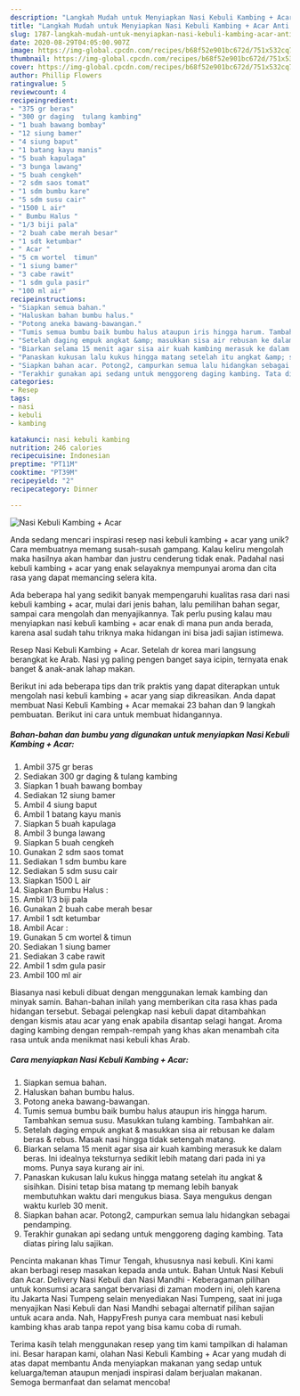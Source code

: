 ```yaml
---
description: "Langkah Mudah untuk Menyiapkan Nasi Kebuli Kambing + Acar Anti Gagal"
title: "Langkah Mudah untuk Menyiapkan Nasi Kebuli Kambing + Acar Anti Gagal"
slug: 1787-langkah-mudah-untuk-menyiapkan-nasi-kebuli-kambing-acar-anti-gagal
date: 2020-08-29T04:05:00.907Z
image: https://img-global.cpcdn.com/recipes/b68f52e901bc672d/751x532cq70/nasi-kebuli-kambing-acar-foto-resep-utama.jpg
thumbnail: https://img-global.cpcdn.com/recipes/b68f52e901bc672d/751x532cq70/nasi-kebuli-kambing-acar-foto-resep-utama.jpg
cover: https://img-global.cpcdn.com/recipes/b68f52e901bc672d/751x532cq70/nasi-kebuli-kambing-acar-foto-resep-utama.jpg
author: Phillip Flowers
ratingvalue: 5
reviewcount: 4
recipeingredient:
- "375 gr beras"
- "300 gr daging  tulang kambing"
- "1 buah bawang bombay"
- "12 siung bamer"
- "4 siung baput"
- "1 batang kayu manis"
- "5 buah kapulaga"
- "3 bunga lawang"
- "5 buah cengkeh"
- "2 sdm saos tomat"
- "1 sdm bumbu kare"
- "5 sdm susu cair"
- "1500 L air"
- " Bumbu Halus "
- "1/3 biji pala"
- "2 buah cabe merah besar"
- "1 sdt ketumbar"
- " Acar "
- "5 cm wortel  timun"
- "1 siung bamer"
- "3 cabe rawit"
- "1 sdm gula pasir"
- "100 ml air"
recipeinstructions:
- "Siapkan semua bahan."
- "Haluskan bahan bumbu halus."
- "Potong aneka bawang-bawangan."
- "Tumis semua bumbu baik bumbu halus ataupun iris hingga harum. Tambahkan semua susu. Masukkan tulang kambing. Tambahkan air."
- "Setelah daging empuk angkat &amp; masukkan sisa air rebusan ke dalam beras &amp; rebus. Masak nasi hingga tidak setengah matang."
- "Biarkan selama 15 menit agar sisa air kuah kambing merasuk ke dalam beras. Ini idealnya teksturnya sedikit lebih matang dari pada ini ya moms. Punya saya kurang air ini."
- "Panaskan kukusan lalu kukus hingga matang setelah itu angkat &amp; sisihkan. Disini tetap bisa matang tp memang lebih banyak membutuhkan waktu dari mengukus biasa. Saya mengukus dengan waktu kurleb 30 menit."
- "Siapkan bahan acar. Potong2, campurkan semua lalu hidangkan sebagai pendamping."
- "Terakhir gunakan api sedang untuk menggoreng daging kambing. Tata diatas piring lalu sajikan."
categories:
- Resep
tags:
- nasi
- kebuli
- kambing

katakunci: nasi kebuli kambing 
nutrition: 246 calories
recipecuisine: Indonesian
preptime: "PT11M"
cooktime: "PT39M"
recipeyield: "2"
recipecategory: Dinner

---
```



![Nasi Kebuli Kambing + Acar](https://img-global.cpcdn.com/recipes/b68f52e901bc672d/751x532cq70/nasi-kebuli-kambing-acar-foto-resep-utama.jpg)

Anda sedang mencari inspirasi resep nasi kebuli kambing + acar yang unik? Cara membuatnya memang susah-susah gampang. Kalau keliru mengolah maka hasilnya akan hambar dan justru cenderung tidak enak. Padahal nasi kebuli kambing + acar yang enak selayaknya mempunyai aroma dan cita rasa yang dapat memancing selera kita.

Ada beberapa hal yang sedikit banyak mempengaruhi kualitas rasa dari nasi kebuli kambing + acar, mulai dari jenis bahan, lalu pemilihan bahan segar, sampai cara mengolah dan menyajikannya. Tak perlu pusing kalau mau menyiapkan nasi kebuli kambing + acar enak di mana pun anda berada, karena asal sudah tahu triknya maka hidangan ini bisa jadi sajian istimewa.

Resep Nasi Kebuli Kambing + Acar. Setelah dr korea mari langsung berangkat ke Arab. Nasi yg paling pengen banget saya icipin, ternyata enak banget &amp; anak-anak lahap makan.


Berikut ini ada beberapa tips dan trik praktis yang dapat diterapkan untuk mengolah nasi kebuli kambing + acar yang siap dikreasikan. Anda dapat membuat Nasi Kebuli Kambing + Acar memakai 23 bahan dan 9 langkah pembuatan. Berikut ini cara untuk membuat hidangannya.

<!--inarticleads1-->

##### Bahan-bahan dan bumbu yang digunakan untuk menyiapkan Nasi Kebuli Kambing + Acar:

1. Ambil 375 gr beras
1. Sediakan 300 gr daging &amp; tulang kambing
1. Siapkan 1 buah bawang bombay
1. Sediakan 12 siung bamer
1. Ambil 4 siung baput
1. Ambil 1 batang kayu manis
1. Siapkan 5 buah kapulaga
1. Ambil 3 bunga lawang
1. Siapkan 5 buah cengkeh
1. Gunakan 2 sdm saos tomat
1. Sediakan 1 sdm bumbu kare
1. Sediakan 5 sdm susu cair
1. Siapkan 1500 L air
1. Siapkan  Bumbu Halus :
1. Ambil 1/3 biji pala
1. Gunakan 2 buah cabe merah besar
1. Ambil 1 sdt ketumbar
1. Ambil  Acar :
1. Gunakan 5 cm wortel &amp; timun
1. Sediakan 1 siung bamer
1. Sediakan 3 cabe rawit
1. Ambil 1 sdm gula pasir
1. Ambil 100 ml air


Biasanya nasi kebuli dibuat dengan menggunakan lemak kambing dan minyak samin. Bahan-bahan inilah yang memberikan cita rasa khas pada hidangan tersebut. Sebagai pelengkap nasi kebuli dapat ditambahkan dengan kismis atau acar yang enak apabila disantap selagi hangat. Aroma daging kambing dengan rempah-rempah yang khas akan menambah cita rasa untuk anda menikmat nasi kebuli khas Arab. 

<!--inarticleads2-->

##### Cara menyiapkan Nasi Kebuli Kambing + Acar:

1. Siapkan semua bahan.
1. Haluskan bahan bumbu halus.
1. Potong aneka bawang-bawangan.
1. Tumis semua bumbu baik bumbu halus ataupun iris hingga harum. Tambahkan semua susu. Masukkan tulang kambing. Tambahkan air.
1. Setelah daging empuk angkat &amp; masukkan sisa air rebusan ke dalam beras &amp; rebus. Masak nasi hingga tidak setengah matang.
1. Biarkan selama 15 menit agar sisa air kuah kambing merasuk ke dalam beras. Ini idealnya teksturnya sedikit lebih matang dari pada ini ya moms. Punya saya kurang air ini.
1. Panaskan kukusan lalu kukus hingga matang setelah itu angkat &amp; sisihkan. Disini tetap bisa matang tp memang lebih banyak membutuhkan waktu dari mengukus biasa. Saya mengukus dengan waktu kurleb 30 menit.
1. Siapkan bahan acar. Potong2, campurkan semua lalu hidangkan sebagai pendamping.
1. Terakhir gunakan api sedang untuk menggoreng daging kambing. Tata diatas piring lalu sajikan.


Pencinta makanan khas Timur Tengah, khususnya nasi kebuli. Kini kami akan berbagi resep masakan kepada anda untuk. Bahan Untuk Nasi Kebuli dan Acar. Delivery Nasi Kebuli dan Nasi Mandhi - Keberagaman pilihan untuk konsumsi acara sangat bervariasi di zaman modern ini, oleh karena itu Jakarta Nasi Tumpeng selain menyediakan Nasi Tumpeng, saat ini juga menyajikan Nasi Kebuli dan Nasi Mandhi sebagai alternatif pilihan sajian untuk acara anda. Nah, HappyFresh punya cara membuat nasi kebuli kambing khas arab tanpa repot yang bisa kamu coba di rumah. 

Terima kasih telah menggunakan resep yang tim kami tampilkan di halaman ini. Besar harapan kami, olahan Nasi Kebuli Kambing + Acar yang mudah di atas dapat membantu Anda menyiapkan makanan yang sedap untuk keluarga/teman ataupun menjadi inspirasi dalam berjualan makanan. Semoga bermanfaat dan selamat mencoba!
